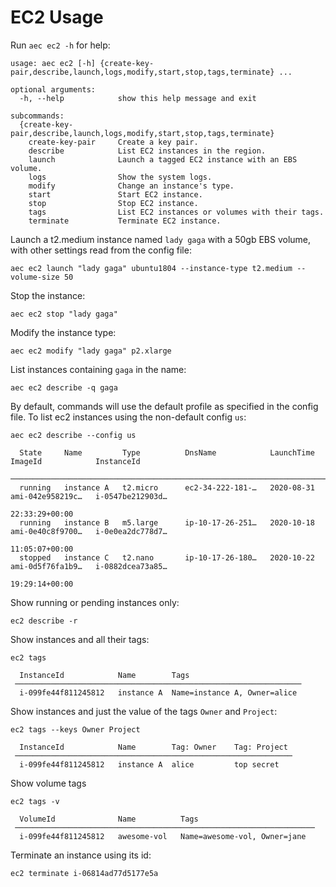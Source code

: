 # EC2 Usage

Run `aec ec2 -h` for help:

```
usage: aec ec2 [-h] {create-key-pair,describe,launch,logs,modify,start,stop,tags,terminate} ...

optional arguments:
  -h, --help            show this help message and exit

subcommands:
  {create-key-pair,describe,launch,logs,modify,start,stop,tags,terminate}
    create-key-pair     Create a key pair.
    describe            List EC2 instances in the region.
    launch              Launch a tagged EC2 instance with an EBS volume.
    logs                Show the system logs.
    modify              Change an instance's type.
    start               Start EC2 instance.
    stop                Stop EC2 instance.
    tags                List EC2 instances or volumes with their tags.
    terminate           Terminate EC2 instance.
```

Launch a t2.medium instance named `lady gaga` with a 50gb EBS volume, with other settings read from the config file:

```
aec ec2 launch "lady gaga" ubuntu1804 --instance-type t2.medium --volume-size 50
```

Stop the instance:

```
aec ec2 stop "lady gaga"
```

Modify the instance type:

```
aec ec2 modify "lady gaga" p2.xlarge
```

List instances containing `gaga` in the name:

```
aec ec2 describe -q gaga
```

By default, commands will use the default profile as specified in the config file. To list ec2 instances using the non-default config `us`:

```
aec ec2 describe --config us

  State     Name         Type          DnsName            LaunchTime         ImageId            InstanceId
 ──────────────────────────────────────────────────────────────────────────────────────────────────────────────────────
  running   instance A   t2.micro      ec2-34-222-181-…   2020-08-31         ami-042e958219c…   i-0547be212903d…
                                                                22:33:29+00:00
  running   instance B   m5.large      ip-10-17-26-251…   2020-10-18         ami-0e40c8f9700…   i-0e0ea2dc778d7…
                                                                11:05:07+00:00
  stopped   instance C   t2.nano       ip-10-17-26-180…   2020-10-22         ami-0d5f76fa1b9…   i-0882dcea73a85…
                                                                19:29:14+00:00
```

Show running or pending instances only:

```
ec2 describe -r
```

Show instances and all their tags:

```
ec2 tags

  InstanceId            Name        Tags
 ────────────────────────────────────────────────────────────────
  i-099fe44f811245812   instance A  Name=instance A, Owner=alice
```

Show instances and just the value of the tags `Owner` and `Project`:

```
ec2 tags --keys Owner Project

  InstanceId            Name        Tag: Owner    Tag: Project
 ──────────────────────────────────────────────────────────────
  i-099fe44f811245812   instance A  alice         top secret
```

Show volume tags

```
ec2 tags -v

  VolumeId              Name          Tags
 ───────────────────────────────────────────────────────────────────
  i-099fe44f811245812   awesome-vol   Name=awesome-vol, Owner=jane
```

Terminate an instance using its id:

```
ec2 terminate i-06814ad77d5177e5a
```
